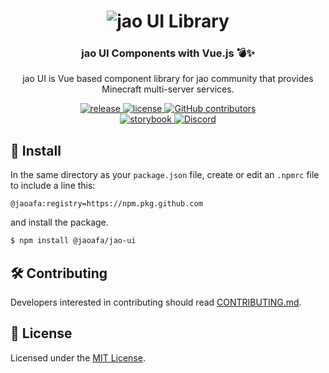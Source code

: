 <h1 align="center">
  <img src="https://user-images.githubusercontent.com/23224932/114276380-51370e80-9a61-11eb-9c72-615340a4d4b8.png" alt="jao UI Library">
</h1>
<h3 align="center">jao UI Components with Vue.js 💣✨</h3>
<p align="center">
jao UI is Vue based component library for jao community that provides Minecraft multi-server services.
</p>

<p align="center">
  <a href="https://github.com/jaoafa/jao-ui/releases">
    <img src="https://img.shields.io/github/v/release/jaoafa/jao-ui" alt="release">
  </a>
  <a href="https://github.com/jaoafa/jao-ui/blob/main/LICENSE">
    <img src="https://img.shields.io/github/license/jaoafa/jao-ui" alt="license">
  </a>
  <a href="https://github.com/jaoafa/jao-ui/graphs/contributors">
    <img alt="GitHub contributors" src="https://img.shields.io/github/contributors/jaoafa/jao-ui">
  </a>
  <br>
  <a href="https://jaoui.vercel.app/">
    <img src="https://cdn.jsdelivr.net/gh/storybookjs/brand@main/badge/badge-storybook.svg" alt="storybook">
  </a>
  <a href="https://discord.com/invite/YjwYEBk">
    <img src="https://discord.com/api/guilds/597378876556967936/widget.png" alt="Discord">
  </a>
</p>

## 🚀 Install

In the same directory as your `package.json` file, create or edit an `.npmrc` file to include a line this:

```
@jaoafa:registry=https://npm.pkg.github.com
```

and install the package.

```bash
$ npm install @jaoafa/jao-ui
```

## 🛠 Contributing

Developers interested in contributing should read [CONTRIBUTING.md](.github/CONTRIBUTING.md).

## 📑 License

Licensed under the [MIT License](https://opensource.org/licenses/MIT).
